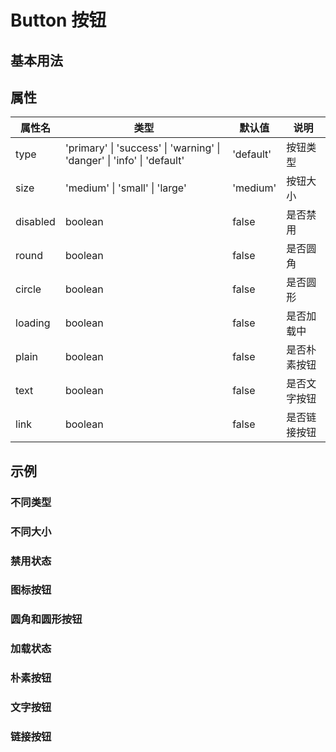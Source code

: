 # Button 按钮

## 基本用法

<demo vue="./demos/basic.vue"></demo>

## 属性

| 属性名 | 类型 | 默认值 | 说明 |
|--------|------|--------|------|
| type   | 'primary' \| 'success' \| 'warning' \| 'danger' \| 'info' \| 'default' | 'default' | 按钮类型 |
| size   | 'medium' \| 'small' \| 'large' | 'medium' | 按钮大小 |
| disabled | boolean | false | 是否禁用 |
| round    | boolean | false | 是否圆角 |
| circle   | boolean | false | 是否圆形 |
| loading  | boolean | false | 是否加载中 |
| plain    | boolean | false | 是否朴素按钮 |
| text     | boolean | false | 是否文字按钮 |
| link     | boolean | false | 是否链接按钮 |

## 示例

### 不同类型

<demo vue="./demos/DifferentTypes.vue"></demo>

### 不同大小

<demo vue="./demos/DifferentSizes.vue"></demo>

### 禁用状态

<demo vue="./demos/DisabledState.vue"></demo>

### 图标按钮

<demo vue="./demos/IconButtons.vue"></demo>

### 圆角和圆形按钮

<demo vue="./demos/RoundAndCircle.vue"></demo>

### 加载状态

<demo vue="./demos/LoadingState.vue"></demo>

### 朴素按钮

<demo vue="./demos/PlainButtons.vue"></demo>

### 文字按钮

<demo vue="./demos/TextButtons.vue"></demo>

### 链接按钮

<demo vue="./demos/LinkButtons.vue"></demo>
